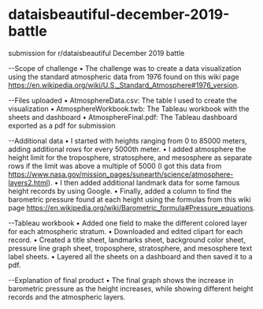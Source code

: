 # dataisbeautiful-december-2019-battle
submission for r/dataisbeautiful December 2019 battle

--Scope of challenge
  •	The challenge was to create a data visualization using the standard atmospheric data from 1976 found on this wiki page
    https://en.wikipedia.org/wiki/U.S._Standard_Atmosphere#1976_version.

--Files uploaded
  •	AtmosphereData.csv: The table I used to create the visualization
  •	AtmosphereWorkbook.twb: The Tableau workbook with the sheets and dashboard
  •	AtmosphereFinal.pdf: The Tableau dashboard exported as a pdf for submission

--Additional data
  •	I started with heights ranging from 0 to 85000 meters, adding additional rows for every 5000th meter.
  •	I added atmosphere the height limit for the troposphere, stratosphere, and mesosphere as separate rows if the limit was above a
    multiple of 5000 (I got this data from https://www.nasa.gov/mission_pages/sunearth/science/atmosphere-layers2.html).
  •	I then added additional landmark data for some famous height records by using Google.
  •	Finally, added a column to find the barometric pressure found at each height using the formulas from this wiki page
    https://en.wikipedia.org/wiki/Barometric_formula#Pressure_equations.

--Tableau workbook
  •	Added one field to make the different colored layer for each atmospheric stratum.
  •	Downloaded and edited clipart for each record.
  •	Created a title sheet, landmarks sheet, background color sheet, pressure line graph sheet, troposphere, stratosphere, and
    mesosphere text label sheets.
  •	Layered all the sheets on a dashboard and then saved it to a pdf.

--Explanation of final product
•	The final graph shows the increase in barometric pressure as the height increases, while showing different height records and the
  atmospheric layers.
